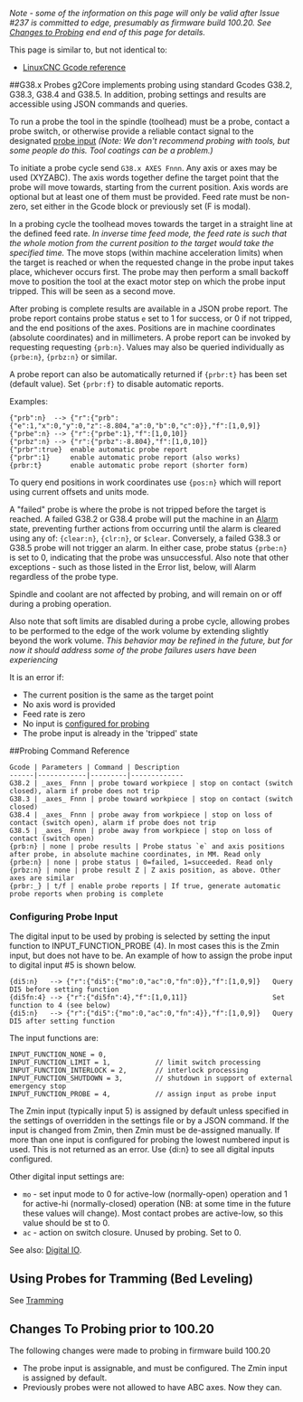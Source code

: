 _Note - some of the information on this page will only be valid after Issue #237 is committed to edge, presumably as firmware build 100.20. See [Changes to Probing](#changes-to-probing-prior-to-10020) end end of this page for details._

This page is similar to, but not identical to:

- [LinuxCNC Gcode reference](http://linuxcnc.org/docs/devel/html/gcode/g-code.html)

##G38.x Probes
g2Core implements probing using standard Gcodes G38.2, G38.3, G38.4 and G38.5. In addition, probing settings and results are accessible using JSON commands and queries.

To run a probe the tool in the spindle (toolhead) must be a probe, contact a probe switch, or otherwise provide a reliable contact signal to the designated [probe input](#configuring-probe-input) _(Note: We don't recommend probing with tools, but some people do this. Tool coatings can be a problem.)_

To initiate a probe cycle send `G38.x AXES Fnnn`. Any axis or axes may be used (XYZABC). The axis words together define the target point that the probe will move towards, starting from the current position. Axis words are optional but at least one of them must be provided. Feed rate must be non-zero, set either in the Gcode block or previously set (F is modal). 

In a probing cycle the toolhead moves towards the target in a straight line at the defined feed rate. _In inverse time feed mode, the feed rate is such that the whole motion from the current position to the target would take the specified time._ The move stops (within machine acceleration limits) when the target is reached or when the requested change in the probe input takes place, whichever occurs first. The probe may then perform a small backoff move to position the tool at the exact motor step on which the probe input tripped. This will be seen as a second move. 

After probing is complete results are available in a JSON probe report. The probe report contains probe status `e` set to 1 for success, or 0 if not tripped, and the end positions of the axes. Positions are in machine coordinates (absolute coordinates) and in millimeters. A probe report can be invoked by requesting requesting `{prb:n}`. Values may also be queried individually as `{prbe:n}`, `{prbz:n}` or similar.

A probe report can also be automatically returned if `{prbr:t}` has been set (default value). Set `{prbr:f}` to disable automatic reports.
 
Examples:

```
{"prb":n}  --> {"r":{"prb":{"e":1,"x":0,"y":0,"z":-8.804,"a":0,"b":0,"c":0}},"f":[1,0,9]}
{"prbe":n} --> {"r":{"prbe":1},"f":[1,0,10]}
{"prbz":n} --> {"r":{"prbz":-8.804},"f":[1,0,10]}
{"prbr":true}  enable automatic probe report
{"prbr":1}     enable automatic probe report (also works)
{prbr:t}       enable automatic probe report (shorter form)
```

To query end positions in work coordinates use `{pos:n}` which will report using current offsets and units mode.

A "failed" probe is where the probe is not tripped before the target is reached. A failed G38.2 or G38.4 probe will put the machine in an [Alarm](Alarm-Processing) state, preventing further actions from occurring until the alarm is cleared using any of: `{clear:n}`, `{clr:n}`, or `$clear`. Conversely, a failed G38.3 or G38.5 probe will not trigger an alarm. In either case, probe status `{prbe:n}` is set to 0, indicating that the probe was unsuccessful. Also note that other exceptions - such as those listed in the Error list, below, will Alarm regardless of the probe type. 

Spindle and coolant are not affected by probing, and will remain on or off during a probing operation.

Also note that soft limits are disabled during a probe cycle, allowing probes to be performed to the edge of the work volume by extending slightly beyond the work volume. _This behavior may be refined in the future, but for now it should address some of the probe failures users have been experiencing_

It is an error if:

- The current position is the same as the target point
- No axis word is provided
- Feed rate is zero
- No input is [configured for probing](#configuring-probe-input)
- The probe input is already in the 'tripped' state

##Probing Command Reference

	Gcode | Parameters | Command | Description
	------|------------|---------|-------------
	G38.2 | _axes_ Fnnn | probe toward workpiece | stop on contact (switch closed), alarm if probe does not trip
	G38.3 | _axes_ Fnnn | probe toward workpiece | stop on contact (switch closed)
	G38.4 | _axes_ Fnnn | probe away from workpiece | stop on loss of contact (switch open), alarm if probe does not trip
	G38.5 | _axes_ Fnnn | probe away from workpiece | stop on loss of contact (switch open)
	{prb:n} | none | probe results | Probe status `e` and axis positions after probe, in absolute machine coordinates, in MM. Read only
	{prbe:n} | none | probe status | 0=failed, 1=succeeded. Read only
	{prbz:n} | none | probe result Z | Z axis position, as above. Other axes are similar
	{prbr:_} | t/f | enable probe reports | If true, generate automatic probe reports when probing is complete


### Configuring Probe Input
The digital input to be used by probing is selected by setting the input function to INPUT_FUNCTION_PROBE (4). In most cases this is the Zmin input, but does not have to be. An example of how to assign the probe input to digital input #5 is shown below. 
```
{di5:n}   --> {"r":{"di5":{"mo":0,"ac":0,"fn":0}},"f":[1,0,9]}   Query DI5 before setting function
{di5fn:4} --> {"r":{"di5fn":4},"f":[1,0,11]}                     Set function to 4 (see below)
{di5:n}   --> {"r":{"di5":{"mo":0,"ac":0,"fn":4}},"f":[1,0,9]}   Query DI5 after setting function
```
The input functions are:
```
INPUT_FUNCTION_NONE = 0,
INPUT_FUNCTION_LIMIT = 1,           // limit switch processing
INPUT_FUNCTION_INTERLOCK = 2,       // interlock processing
INPUT_FUNCTION_SHUTDOWN = 3,        // shutdown in support of external emergency stop
INPUT_FUNCTION_PROBE = 4,           // assign input as probe input
```
The Zmin input (typically input 5) is assigned by default unless specified in the settings of overridden in the settings file or by a JSON command. If the input is changed from Zmin, then Zmin must be de-assigned manually. If more than one input is configured for probing the lowest numbered input is used. This is not returned as an error. Use {di:n} to see all digital inputs configured.

Other digital input settings are: 

- `mo` - set input mode to 0 for active-low (normally-open) operation and 1 for active-hi (normally-closed) operation (NB: at some time in the future these values will change). Most contact probes are active-low, so this value should be st to 0.
- `ac` - action on switch closure. Unused by probing. Set to 0.

See also: [Digital IO](Digital-IO).

## Using Probes for Tramming (Bed Leveling)
See [Tramming]()

## Changes To Probing prior to 100.20
The following changes were made to probing in firmware build 100.20

- The probe input is assignable, and must be configured. The Zmin input is assigned by default.
- Previously probes were not allowed to have ABC axes. Now they can.

